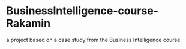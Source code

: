 # BusinessIntelligence-course-Rakamin
a project based on a case study from the Business Intelligence course
